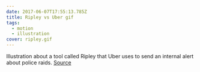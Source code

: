 ```yaml
---
date: 2017-06-07T17:55:13.785Z
title: Ripley vs Uber gif
tags:
  - motion
  - illustration
cover: ripley.gif
---
```

Illustration about a tool called Ripley that Uber uses to send an internal alert about police raids. [Source](<Uber’s Secret Tool for Keeping the Cops in the Dark>)